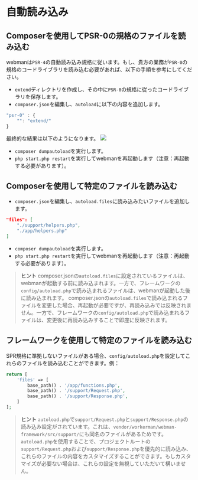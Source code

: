 # 自動読み込み

## Composerを使用してPSR-0の規格のファイルを読み込む
webmanは`PSR-4`の自動読み込み規格に従います。もし、貴方の業務が`PSR-0`の規格のコードライブラリを読み込む必要があれば、以下の手順を参考にしてください。

- `extend`ディレクトリを作成し、その中に`PSR-0`の規格に従ったコードライブラリを保存します。
- `composer.json`を編集し、`autoload`に以下の内容を追加します。

```js
"psr-0" : {
    "": "extend/"
}
```
最終的な結果は以下のようになります。
![](../../assets/img/psr0.png)

- `composer dumpautoload`を実行します。
- `php start.php restart`を実行してwebmanを再起動します（注意：再起動する必要があります）。

## Composerを使用して特定のファイルを読み込む

- `composer.json`を編集し、`autoload.files`に読み込みたいファイルを追加します。

```json
"files": [
    "./support/helpers.php",
    "./app/helpers.php"
]
```
- `composer dumpautoload`を実行します。
- `php start.php restart`を実行してwebmanを再起動します（注意：再起動する必要があります）。

> **ヒント**
> composer.jsonの`autoload.files`に設定されているファイルは、webmanが起動する前に読み込まれます。一方で、フレームワークの`config/autoload.php`で読み込まれるファイルは、webmanが起動した後に読み込まれます。
> composer.jsonの`autoload.files`で読み込まれるファイルを変更した場合、再起動が必要ですが、再読み込みでは反映されません。一方で、フレームワークの`config/autoload.php`で読み込まれるファイルは、変更後に再読み込みすることで即座に反映されます。

## フレームワークを使用して特定のファイルを読み込む

SPR規格に準拠しないファイルがある場合、`config/autoload.php`を設定してこれらのファイルを読み込むことができます。例：

```php
return [
    'files' => [
        base_path() . '/app/functions.php',
        base_path() . '/support/Request.php', 
        base_path() . '/support/Response.php',
    ]
];
```

> **ヒント**
> `autoload.php`で`support/Request.php`と`support/Response.php`の読み込み設定がされています。これは、`vendor/workerman/webman-framework/src/support/`にも同名のファイルがあるためです。`autoload.php`を使用することで、プロジェクトルートの`support/Request.php`および`support/Response.php`を優先的に読み込み、これらのファイルの内容をカスタマイズすることができます。もしカスタマイズが必要ない場合は、これらの設定を無視していただいて構いません。
